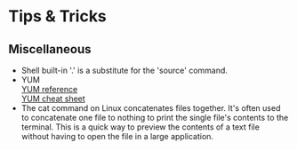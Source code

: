# Tips & Tricks

## Miscellaneous
- Shell built-in '.' is a substitute for the 'source' command.
- YUM \
      [YUM reference](https://access.redhat.com/documentation/en-us/red_hat_enterprise_linux/6/html/deployment_guide/ch-yum#doc-wrapper) \
      [YUM cheat sheet](https://access.redhat.com/articles/yum-cheat-sheet)
- The cat command on Linux concatenates files together. It's often used to concatenate one file to nothing to print the single file's contents to the terminal. This is a quick way to preview the contents of a text file without having to open the file in a large application.
